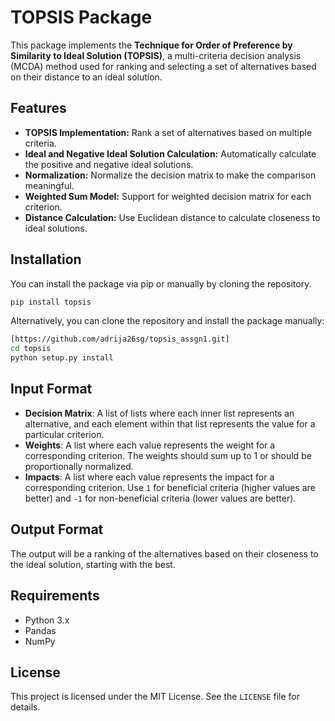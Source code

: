 # TOPSIS Package

This package implements the **Technique for Order of Preference by Similarity to Ideal Solution (TOPSIS)**, a multi-criteria decision analysis (MCDA) method used for ranking and selecting a set of alternatives based on their distance to an ideal solution.

## Features

- **TOPSIS Implementation:** Rank a set of alternatives based on multiple criteria.
- **Ideal and Negative Ideal Solution Calculation:** Automatically calculate the positive and negative ideal solutions.
- **Normalization:** Normalize the decision matrix to make the comparison meaningful.
- **Weighted Sum Model:** Support for weighted decision matrix for each criterion.
- **Distance Calculation:** Use Euclidean distance to calculate closeness to ideal solutions.

## Installation

You can install the package via pip or manually by cloning the repository.

```bash
pip install topsis
```

Alternatively, you can clone the repository and install the package manually:

```bash
[https://github.com/adrija26sg/topsis_assgn1.git]
cd topsis
python setup.py install
```

## Input Format

- **Decision Matrix**: A list of lists where each inner list represents an alternative, and each element within that list represents the value for a particular criterion.
- **Weights**: A list where each value represents the weight for a corresponding criterion. The weights should sum up to 1 or should be proportionally normalized.
- **Impacts**: A list where each value represents the impact for a corresponding criterion. Use `1` for beneficial criteria (higher values are better) and `-1` for non-beneficial criteria (lower values are better).

## Output Format

The output will be a ranking of the alternatives based on their closeness to the ideal solution, starting with the best.

## Requirements

- Python 3.x
- Pandas
- NumPy

## License

This project is licensed under the MIT License. See the `LICENSE` file for details.
